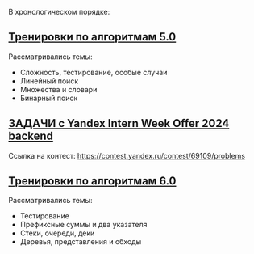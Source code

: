 В хронологическом порядке:

## [Тренировки по алгоритмам 5.0](Algorithm%20training/)
Рассматривались темы:
  - Сложность, тестирование, особые случаи
  - Линейный поиск
  - Множества и словари
  - Бинарный поиск


## [ЗАДАЧИ с Yandex Intern Week Offer 2024 backend](InternWeekContest/)
Ссылка на контест: https://contest.yandex.ru/contest/69109/problems


## [Тренировки по алгоритмам 6.0](Algorithm%20training/)
Рассматривались темы:
  - Тестирование
  - Префиксные суммы и два указателя
  - Стеки, очереди, деки
  - Деревья, представления и обходы
